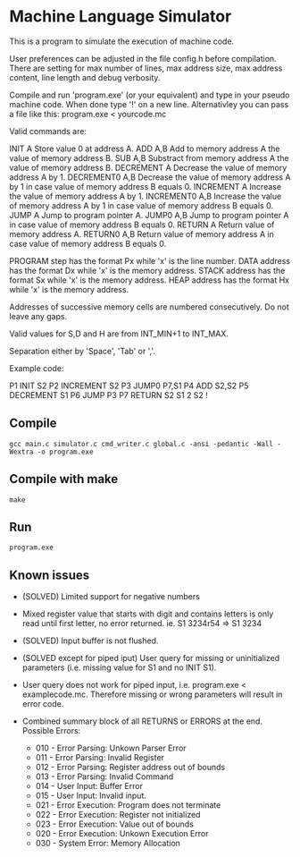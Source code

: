# Machine Language Simulator

 This is a program to simulate the execution of machine code.
 
 User preferences can be adjusted in the file config.h before compilation.
 There are setting for max number of lines, max address size, max address content, line length and debug verbosity.
 
 Compile and run 'program.exe' (or your equivalent) and type in your pseudo machine code. When done type '!' on a new line. 
 Alternativley you can pass a file like this: program.exe < yourcode.mc
  
 Valid commands are:
 

 INIT           A       Store value 0 at address A. 
 ADD            A,B     Add to memory address A the value of memory address B. 
 SUB            A,B     Substract from memory address A the value of memory address B. 
 DECREMENT      A       Decrease the value of memory address A by 1. 
 DECREMENT0     A,B     Decrease the value of memory address A by 1 in case value of memory address B equals 0. 
 INCREMENT      A       Increase the value of memory address A by 1. 
 INCREMENT0     A,B     Increase the value of memory address A by 1 in case value of memory address B equals 0. 
 JUMP           A       Jump to program pointer A. 
 JUMP0          A,B     Jump to program pointer A in case value of memory address B equals 0. 
 RETURN         A       Return value of memory address A. 
 RETURN0        A,B     Return value of memory address A in case value of memory address B equals 0.

 
 PROGRAM step has the format Px while 'x' is the line number. 
 DATA address has the format Dx while 'x' is the memory address. 
 STACK address has the format Sx while 'x' is the memory address. 
 HEAP address has the format Hx while 'x' is the memory address.


 Addresses of successive memory cells are numbered consecutively. Do not leave any gaps.
 
 Valid values for S,D and H are from INT_MIN+1 to INT_MAX.

 Separation either by 'Space', 'Tab' or ','.
 
 Example code:

 P1     INIT            S2
 P2     INCREMENT       S2
 P3     JUMP0           P7,S1
 P4     ADD             S2,S2
 P5     DECREMENT       S1
 P6     JUMP            P3
 P7     RETURN          S2
 S1     2
 S2
 !
 


## Compile

```
gcc main.c simulator.c cmd_writer.c global.c -ansi -pedantic -Wall -Wextra -o program.exe
```

## Compile with make

```
make
```

## Run

```
program.exe
```

## Known issues

* (SOLVED) Limited support for negative numbers
* Mixed register value that starts with digit and contains letters is only read until first letter, no error returned. ie. S1 3234r54 => S1 3234
* (SOLVED) Input buffer is not flushed.
* (SOLVED except for piped iput) User query for missing or uninitialized parameters (i.e. missing value for S1 and no INIT S1).
* User query does not work for piped input, i.e. program.exe < examplecode.mc. Therefore missing or wrong parameters will result in error code.

* Combined summary block of all RETURNS or ERRORS at the end. Possible Errors:
  * 010 - Error Parsing: Unkown Parser Error
  * 011 - Error Parsing: Invalid Register
  * 012 - Error Parsing: Register address out of bounds
  * 013 - Error Parsing: Invalid Command
  * 014 - User Input: Buffer Error
  * 015 - User Input: Invalid input.
  * 021 - Error Execution: Program does not terminate
  * 022 - Error Execution: Register not initialized
  * 023 - Error Execution: Value out of bounds
  * 020 - Error Execution: Unkown Execution Error
  * 030 - System Error: Memory Allocation
  